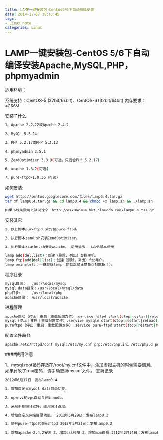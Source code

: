 ```yaml
---
title: LAMP一键安装包-Centos5/6下自动编译安装
date: 2014-12-07 18:43:45
tags:
- Linux note
categories: Linux
---
```


# LAMP一键安装包-CentOS 5/6下自动编译安装Apache,MySQL,PHP，phpmyadmin

适用环境：

系统支持：CentOS-5 (32bit/64bit)、CentOS-6 (32bit/64bit) 内存要求：≥256M

安装了什么:

```bash
1、Apache 2.2.22或Apache 2.4.2

2、MySQL 5.5.24

3、PHP 5.2.17或PHP 5.3.13

4、phpmyadmin 3.5.1

5、ZendOptimizer 3.3.9(可选，只适合PHP 5.2.17)

6、xcache 1.3.2(可选)

7、pure-ftpd-1.0.36（可选）
```

如何安装:


```bash
wget http://centos.googlecode.com/files/lamp0.4.tar.gz
tar xf lamp0.4.tar.gz && cd lamp0.4 && chmod +x lamp.sh && ./lamp.sh

如果下载失败可以试试这个：http://oak0aohum.bkt.clouddn.com/lamp0.4.tar.gz
```

安装其它


```bash
1、执行脚本pureftpd.sh安装pure-ftpd。

2、执行脚本zend.sh安装ZendOptimizer。

3、执行脚本xcache.sh安装xcache。 使用提示： LAMP脚本使用
```

```bash
lamp add(del,list)：创建（删除，列出）虚拟主机。
lamp ftp(add|del|list)：创建（删除，列出）ftp用户。
lamp uninstall：一键卸载lamp（卸载之前注意备份好数据！）。
```
程序目录


```bash
mysql目录:   /usr/local/mysql
mysql data目录：/usr/local/mysql/data
php目录:     /usr/local/php
apache目录： /usr/local/apache
```
进程管理


```bash
apache启动（停止｜重启｜重载配置文件）:service httpd start(stop|restart|reload)
mysql（停止｜重启｜重载配置文件）:service mysqld start(stop|restart|reload)
pureftpd（停止｜重启｜重载配置文件）:service pure-ftpd start(stop|restart|reload)
```

配置文件路径

```bash
apache:/etc/httpd/conf mysql:/etc/my.cnf php:/etc/php.ini /etc/php.d pure-ftpd:/etc/pure-ftpd.conf
```
####使用注意

1、mysql root密码存放在/root/my.cnf文件中，添加虚拟主机的时候需要调用。如果修改了root密码，请手动更新my.cnf文件。 更新记录

```bash
2012年6月17日：发布lamp0.4

1、增加自定义mysql data目录功能。

2、openvz的vps自动关闭innodb。

3、采用多核编译软件，提升编译速度。

4、增加自定义网站目录功能。 2012年5月29日：发布lamp0.3

1、使用pure-ftpd代替vsftpd 2012年5月23日：发布lamp0.2

1、增加apache-2.4.2安装 2、增加ssl模块 3、增加mpm选择 2012年2月14日：发布lamp0.1
```


